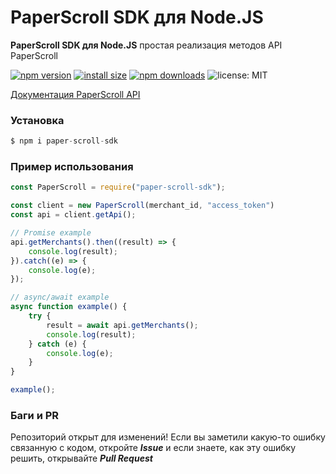 # PaperScroll SDK для Node.JS
**PaperScroll SDK для Node.JS** простая реализация методов API PaperScroll

[![npm version](https://img.shields.io/npm/v/paper-scroll-sdk)](https://www.npmjs.org/package/paper-scroll-sdk)
[![install size](https://packagephobia.now.sh/badge?p=paper-scroll-sdk)](https://packagephobia.now.sh/result?p=paper-scroll-sdk)
[![npm downloads](https://img.shields.io/npm/dm/paper-scroll-sdk.svg)](http://npm-stat.com/charts.html?package=paper-scroll-sdk)
![license: MIT](https://img.shields.io/badge/License-MIT-blue.svg)

[Документация PaperScroll API](https://paperscroll.docs.apiary.io)

### Установка

```js
$ npm i paper-scroll-sdk
```

### Пример использования

```js
const PaperScroll = require("paper-scroll-sdk");

const client = new PaperScroll(merchant_id, "access_token")
const api = client.getApi();

// Promise example
api.getMerchants().then((result) => {
    console.log(result);
}).catch((e) => {
    console.log(e);
});

// async/await example
async function example() {
    try {
        result = await api.getMerchants();
        console.log(result);
    } catch (e) {
        console.log(e);
    }
}

example();
```

### Баги и PR
Репозиторий открыт для изменений! Если вы заметили какую-то ошибку связанную с кодом, откройте ***Issue*** и если знаете, как эту ошибку решить, открывайте ***Pull Request***